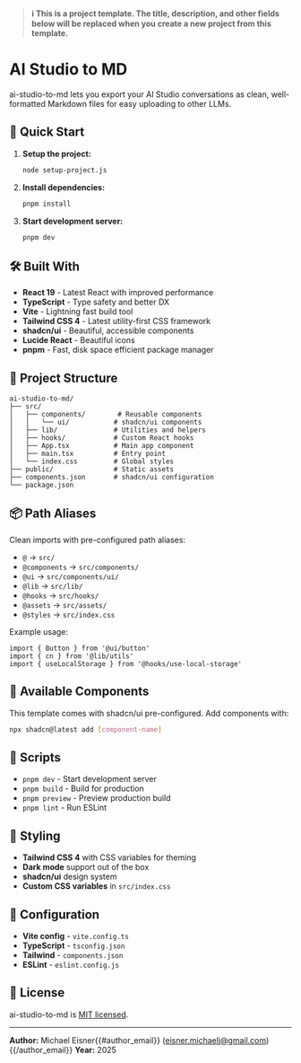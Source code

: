 > **ℹ️ This is a project template. The title, description, and other fields below will be replaced when you create a new project from this template.**

# AI Studio to MD

ai-studio-to-md lets you export your AI Studio conversations as clean, well-formatted Markdown files for easy uploading to other LLMs.

## 🚀 Quick Start

1. **Setup the project:**

   ```bash
   node setup-project.js
   ```

2. **Install dependencies:**

   ```bash
   pnpm install
   ```

3. **Start development server:**
   ```bash
   pnpm dev
   ```

## 🛠️ Built With

- **React 19** - Latest React with improved performance
- **TypeScript** - Type safety and better DX
- **Vite** - Lightning fast build tool
- **Tailwind CSS 4** - Latest utility-first CSS framework
- **shadcn/ui** - Beautiful, accessible components
- **Lucide React** - Beautiful icons
- **pnpm** - Fast, disk space efficient package manager

## 📁 Project Structure

```
ai-studio-to-md/
├── src/
│   ├── components/        # Reusable components
│   │   └── ui/           # shadcn/ui components
│   ├── lib/              # Utilities and helpers
│   ├── hooks/            # Custom React hooks
│   ├── App.tsx           # Main app component
│   ├── main.tsx          # Entry point
│   └── index.css         # Global styles
├── public/               # Static assets
├── components.json       # shadcn/ui configuration
└── package.json
```

## 📦 Path Aliases

Clean imports with pre-configured path aliases:

- `@` → `src/`
- `@components` → `src/components/`
- `@ui` → `src/components/ui/`
- `@lib` → `src/lib/`
- `@hooks` → `src/hooks/`
- `@assets` → `src/assets/`
- `@styles` → `src/index.css`

Example usage:

```tsx
import { Button } from '@ui/button'
import { cn } from '@lib/utils'
import { useLocalStorage } from '@hooks/use-local-storage'
```

## 🧩 Available Components

This template comes with shadcn/ui pre-configured. Add components with:

```bash
npx shadcn@latest add [component-name]
```

## 📝 Scripts

- `pnpm dev` - Start development server
- `pnpm build` - Build for production
- `pnpm preview` - Preview production build
- `pnpm lint` - Run ESLint

## 🎨 Styling

- **Tailwind CSS 4** with CSS variables for theming
- **Dark mode** support out of the box
- **shadcn/ui** design system
- **Custom CSS variables** in `src/index.css`

## 🔧 Configuration

- **Vite config** - `vite.config.ts`
- **TypeScript** - `tsconfig.json`
- **Tailwind** - `components.json`
- **ESLint** - `eslint.config.js`

## 📄 License

ai-studio-to-md is [MIT licensed](./LICENSE).

---

**Author:** Michael Eisner{{#author_email}} (eisner.michaelj@gmail.com){{/author_email}}
**Year:** 2025
